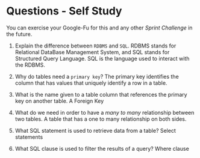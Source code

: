 # Questions - Self Study

You can exercise your Google-Fu for this and any other _Sprint Challenge_ in the future.

1.  Explain the difference between `RDBMS` and `SQL`.
    RDBMS stands for Relational DataBase Management System, and SQL stands for Structured Query Language. SQL is the language used to interact with the RDBMS.

1.  Why do tables need a `primary key`?
    The primary key identifies the column that has values that uniquely identify a row in a table.

1.  What is the name given to a table column that references the primary key
    on another table.
    A Foreign Key

1.  What do we need in order to have a _many to many_ relationship between two
    tables.
    A table that has a one to many relationship on both sides.

1.  What SQL statement is used to retrieve data from a table?
    Select statements

1.  What SQL clause is used to filter the results of a query?
    Where clause
